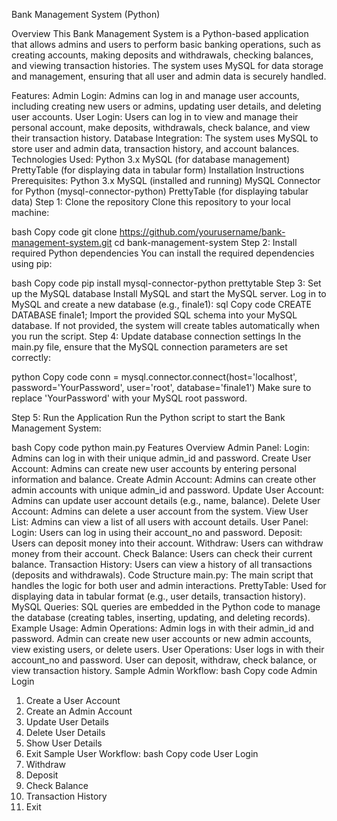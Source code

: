 Bank Management System (Python)

Overview
This Bank Management System is a Python-based application that allows admins and users to perform basic banking operations, such as creating accounts, making deposits and withdrawals, checking balances, and viewing transaction histories. The system uses MySQL for data storage and management, ensuring that all user and admin data is securely handled.

Features:
Admin Login: Admins can log in and manage user accounts, including creating new users or admins, updating user details, and deleting user accounts.
User Login: Users can log in to view and manage their personal account, make deposits, withdrawals, check balance, and view their transaction history.
Database Integration: The system uses MySQL to store user and admin data, transaction history, and account balances.
Technologies Used:
Python 3.x
MySQL (for database management)
PrettyTable (for displaying data in tabular form)
Installation Instructions
Prerequisites:
Python 3.x
MySQL (installed and running)
MySQL Connector for Python (mysql-connector-python)
PrettyTable (for displaying tabular data)
Step 1: Clone the repository
Clone this repository to your local machine:

bash
Copy code
git clone https://github.com/yourusername/bank-management-system.git
cd bank-management-system
Step 2: Install required Python dependencies
You can install the required dependencies using pip:

bash
Copy code
pip install mysql-connector-python prettytable
Step 3: Set up the MySQL database
Install MySQL and start the MySQL server.
Log in to MySQL and create a new database (e.g., finale1):
sql
Copy code
CREATE DATABASE finale1;
Import the provided SQL schema into your MySQL database. If not provided, the system will create tables automatically when you run the script.
Step 4: Update database connection settings
In the main.py file, ensure that the MySQL connection parameters are set correctly:

python
Copy code
conn = mysql.connector.connect(host='localhost', password='YourPassword', user='root', database='finale1')
Make sure to replace 'YourPassword' with your MySQL root password.

Step 5: Run the Application
Run the Python script to start the Bank Management System:

bash
Copy code
python main.py
Features Overview
Admin Panel:
Login: Admins can log in with their unique admin_id and password.
Create User Account: Admins can create new user accounts by entering personal information and balance.
Create Admin Account: Admins can create other admin accounts with unique admin_id and password.
Update User Account: Admins can update user account details (e.g., name, balance).
Delete User Account: Admins can delete a user account from the system.
View User List: Admins can view a list of all users with account details.
User Panel:
Login: Users can log in using their account_no and password.
Deposit: Users can deposit money into their account.
Withdraw: Users can withdraw money from their account.
Check Balance: Users can check their current balance.
Transaction History: Users can view a history of all transactions (deposits and withdrawals).
Code Structure
main.py: The main script that handles the logic for both user and admin interactions.
PrettyTable: Used for displaying data in tabular format (e.g., user details, transaction history).
MySQL Queries: SQL queries are embedded in the Python code to manage the database (creating tables, inserting, updating, and deleting records).
Example Usage:
Admin Operations:
Admin logs in with their admin_id and password.
Admin can create new user accounts or new admin accounts, view existing users, or delete users.
User Operations:
User logs in with their account_no and password.
User can deposit, withdraw, check balance, or view transaction history.
Sample Admin Workflow:
bash
Copy code
Admin Login
1. Create a User Account
2. Create an Admin Account
3. Update User Details
4. Delete User Details
5. Show User Details
6. Exit
Sample User Workflow:
bash
Copy code
User Login
1. Withdraw
2. Deposit
3. Check Balance
4. Transaction History
5. Exit

